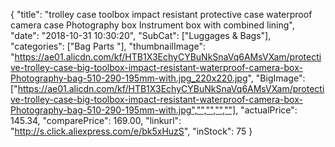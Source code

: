 {
	"title": "trolley case toolbox impact resistant protective case waterproof camera case Photography box Instrument box with combined lining",
	"date": "2018-10-31 10:30:20",
	"SubCat": ["Luggages & Bags"],
	"categories": ["Bag Parts "],
	"thumbnailImage": "https://ae01.alicdn.com/kf/HTB1X3EchyCYBuNkSnaVq6AMsVXam/protective-trolley-case-big-toolbox-impact-resistant-waterproof-camera-box-Photography-bag-510-290-195mm-with.jpg_220x220.jpg",
	"BigImage": ["https://ae01.alicdn.com/kf/HTB1X3EchyCYBuNkSnaVq6AMsVXam/protective-trolley-case-big-toolbox-impact-resistant-waterproof-camera-box-Photography-bag-510-290-195mm-with.jpg","","","",""],
	"actualPrice": 145.34,
	"comparePrice": 169.00,
	"linkurl": "http://s.click.aliexpress.com/e/bk5xHuzS",
	"inStock": 75
}
